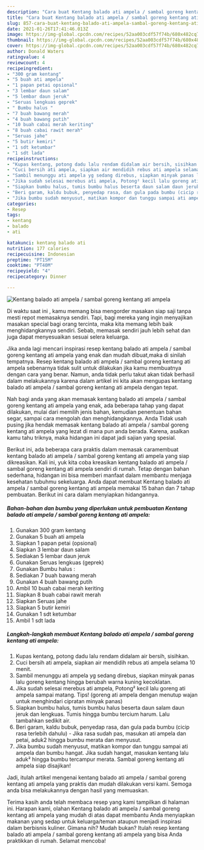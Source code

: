 ```yaml
---
description: "Cara buat Kentang balado ati ampela / sambal goreng kentang ati ampela yang enak Untuk Jualan"
title: "Cara buat Kentang balado ati ampela / sambal goreng kentang ati ampela yang enak Untuk Jualan"
slug: 857-cara-buat-kentang-balado-ati-ampela-sambal-goreng-kentang-ati-ampela-yang-enak-untuk-jualan
date: 2021-01-26T17:41:46.013Z
image: https://img-global.cpcdn.com/recipes/52aa003cdf57f74b/680x482cq70/kentang-balado-ati-ampela-sambal-goreng-kentang-ati-ampela-foto-resep-utama.jpg
thumbnail: https://img-global.cpcdn.com/recipes/52aa003cdf57f74b/680x482cq70/kentang-balado-ati-ampela-sambal-goreng-kentang-ati-ampela-foto-resep-utama.jpg
cover: https://img-global.cpcdn.com/recipes/52aa003cdf57f74b/680x482cq70/kentang-balado-ati-ampela-sambal-goreng-kentang-ati-ampela-foto-resep-utama.jpg
author: Donald Waters
ratingvalue: 4
reviewcount: 4
recipeingredient:
- "300 gram kentang"
- "5 buah ati ampela"
- "1 papan petai opsional"
- "3 lembar daun salam"
- "5 lembar daun jeruk"
- "Seruas lengkuas geprek"
- " Bumbu halus "
- "7 buah bawang merah"
- "4 buah bawang putih"
- "10 buah cabai merah keriting"
- "8 buah cabai rawit merah"
- "Seruas jahe"
- "5 butir kemiri"
- "1 sdt ketumbar"
- "1 sdt lada"
recipeinstructions:
- "Kupas kentang, potong dadu lalu rendam didalam air bersih, sisihkan."
- "Cuci bersih ati ampela, siapkan air mendidih rebus ati ampela selama 10 menit."
- "Sambil menunggu ati ampela yg sedang direbus, siapkan minyak panas lalu goreng kentang hingga berubah warna kuning kecoklatan."
- "Jika sudah selesai merebus ati ampela, Potong² kecil lalu goreng ati ampela sampai matang. Tips! (goreng ati ampela dengan menutup wajan untuk menghindari cipratan minyak panas)"
- "Siapkan bumbu halus, tumis bumbu halus beserta daun salam daun jeruk dan lengkuas. Tumis hingga bumbu tercium harum. Lalu tambahkan sedikit air."
- "Beri garam, kaldu bubuk, penyedap rasa, dan gula pada bumbu (cicip rasa terlebih dahulu) Jika rasa sudah pas, masukan ati ampela dan petai, aduk2 hingga bumbu merata dan menyusut."
- "Jika bumbu sudah menyusut, matikan kompor dan tunggu sampai ati ampela dan bumbu hangat. Jika sudah hangat, masukan kentang lalu aduk² hingga bumbu tercampur merata. Sambal goreng kentang ati ampela siap disajikan!"
categories:
- Resep
tags:
- kentang
- balado
- ati

katakunci: kentang balado ati 
nutrition: 177 calories
recipecuisine: Indonesian
preptime: "PT15M"
cooktime: "PT40M"
recipeyield: "4"
recipecategory: Dinner

---
```



![Kentang balado ati ampela / sambal goreng kentang ati ampela](https://img-global.cpcdn.com/recipes/52aa003cdf57f74b/680x482cq70/kentang-balado-ati-ampela-sambal-goreng-kentang-ati-ampela-foto-resep-utama.jpg)

Di waktu  saat ini , kamu memang bisa mengorder masakan siap saji tanpa mesti repot memasaknya sendiri. Tapi, bagi mereka yang ingin menyajikan masakan special bagi orang tercinta, maka kita memang lebih baik menghidangkannya sendiri. Sebab, memasak sendiri jauh lebih sehat dan juga dapat menyesuaikan sesuai selera keluarga.

Jika anda lagi mencari inspirasi resep kentang balado ati ampela / sambal goreng kentang ati ampela yang enak dan mudah dibuat,maka di sinilah tempatnya. Resep kentang balado ati ampela / sambal goreng kentang ati ampela  sebenarnya tidak sulit untuk dilakukan jika kamu membuatnya dengan cara yang benar. Namun, anda tidak perlu takut akan tidak berhasil dalam melakukannya 
karena dalam artikel ini kita akan mengupas kentang balado ati ampela / sambal goreng kentang ati ampela dengan tepat.  



Nah bagi anda yang akan memasak kentang balado ati ampela / sambal goreng kentang ati ampela yang enak, ada beberapa tahap yang dapat dilakukan, mulai dari memilih jenis bahan, kemudian penentuan bahan segar, sampai cara mengolah dan menghidangkannya. Anda Tidak usah pusing jika hendak memasak kentang balado ati ampela / sambal goreng kentang ati ampela yang lezat di mana pun anda berada. Karena, asalkan kamu  tahu triknya, maka hidangan ini dapat jadi sajian yang spesial.

Berikut ini, ada beberapa cara praktis  dalam memasak caramembuat kentang balado ati ampela / sambal goreng kentang ati ampela yang siap dikreasikan. Kali ini, yuk kita coba kreasikan kentang balado ati ampela / sambal goreng kentang ati ampela sendiri di rumah. Tetap dengan bahan sederhana, hidangan ini bisa memberi manfaat dalam membantu menjaga kesehatan tubuhmu sekeluarga. Anda dapat membuat Kentang balado ati ampela / sambal goreng kentang ati ampela memakai 15 bahan dan 7 tahap pembuatan. Berikut ini cara dalam menyiapkan hidangannya.

<!--inarticleads1-->

##### Bahan-bahan dan bumbu yang diperlukan untuk pembuatan Kentang balado ati ampela / sambal goreng kentang ati ampela:

1. Gunakan 300 gram kentang
1. Gunakan 5 buah ati ampela
1. Siapkan 1 papan petai (opsional)
1. Siapkan 3 lembar daun salam
1. Sediakan 5 lembar daun jeruk
1. Gunakan Seruas lengkuas (geprek)
1. Gunakan  Bumbu halus :
1. Sediakan 7 buah bawang merah
1. Gunakan 4 buah bawang putih
1. Ambil 10 buah cabai merah keriting
1. Siapkan 8 buah cabai rawit merah
1. Siapkan Seruas jahe
1. Siapkan 5 butir kemiri
1. Gunakan 1 sdt ketumbar
1. Ambil 1 sdt lada




<!--inarticleads2-->

##### Langkah-langkah membuat Kentang balado ati ampela / sambal goreng kentang ati ampela:

1. Kupas kentang, potong dadu lalu rendam didalam air bersih, sisihkan.
1. Cuci bersih ati ampela, siapkan air mendidih rebus ati ampela selama 10 menit.
1. Sambil menunggu ati ampela yg sedang direbus, siapkan minyak panas lalu goreng kentang hingga berubah warna kuning kecoklatan.
1. Jika sudah selesai merebus ati ampela, Potong² kecil lalu goreng ati ampela sampai matang. Tips! (goreng ati ampela dengan menutup wajan untuk menghindari cipratan minyak panas)
1. Siapkan bumbu halus, tumis bumbu halus beserta daun salam daun jeruk dan lengkuas. Tumis hingga bumbu tercium harum. Lalu tambahkan sedikit air.
1. Beri garam, kaldu bubuk, penyedap rasa, dan gula pada bumbu (cicip rasa terlebih dahulu) - Jika rasa sudah pas, masukan ati ampela dan petai, aduk2 hingga bumbu merata dan menyusut.
1. Jika bumbu sudah menyusut, matikan kompor dan tunggu sampai ati ampela dan bumbu hangat. Jika sudah hangat, masukan kentang lalu aduk² hingga bumbu tercampur merata. Sambal goreng kentang ati ampela siap disajikan!




Jadi, itulah artikel mengenai  kentang balado ati ampela / sambal goreng kentang ati ampela  yang praktis dan mudah dilakukan versi kami. Semoga anda bisa melakukannya dengan hasil yang memuaskan. 

Terima kasih anda telah membaca resep yang kami tampilkan di halaman ini. Harapan kami, olahan  Kentang balado ati ampela / sambal goreng kentang ati ampela yang mudah di atas dapat membantu Anda menyiapkan makanan yang sedap untuk keluarga/teman ataupun menjadi inspirasi dalam berbisnis kuliner. Gimana nih? Mudah bukan? Itulah resep kentang balado ati ampela / sambal goreng kentang ati ampela yang bisa Anda praktikkan di rumah. Selamat mencoba!

